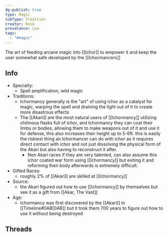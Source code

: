 ```yaml
---
dg-publish: true
type: Magic
subType: Tradition
creator: Kesk
prevalance: Low
tags:
  - "#magic"
---
```

The art of feeding arcane magic into [[Ichor]] to empower it and keep the user somewhat safe developed by the [[Ichormancers]]
## Info
- Specialty:
	- Spell amplification, wild magic
- Traditions:
	- Ichormancy generally is the "art" of using ichor as a catalyst for magic, warping the spell and draining the light out of it to create more disastrous effects
	- The [[Akari]] are the most natural users of [[Ichormancy]] utilizing chitinous flasks full of ichor, and Ichormancy they can coat their limbs or bodies, allowing them to make weapons out of it and use it for defense, this also increases their height up to 5-6ft. this is easily the riskiest thing an Ichormancer can do with ichor as it requires direct contact with ichor and not just dissolving the physical form of the Akari but also having to reconstruct it after.
		- Non Akari races if they are very talented, can also assume this ichor coated war form using [[Ichormancy]] but exiting it and reforming their body afterwards is extremely difficult.
- Gifted Races:
	-  roughly 2% of [[Akari]] are skilled at [[Ichormancy]]
- Source:
	- the Akari figured out how to use [[Ichormancy]] by themselves but see it as a gift from [[Akar, The Vast]]
- Age:
	- Ichormancy was first discovered by the [[Akari]] in [[Timeline#0AB|0AB]] but it took them 700 years to figure out how to use it without being destroyed

## Threads
